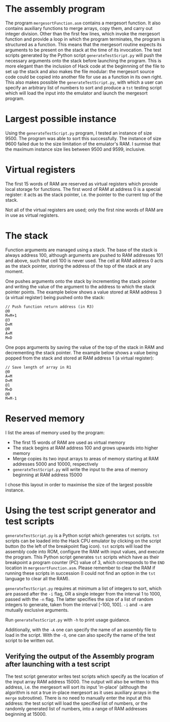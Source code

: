 # The assembly program

The program `mergesortFunction.asm` contains a mergesort function. It also contains auxiliary functions to merge arrays, copy them, and carry out integer division. Other than the first few lines, which invoke the mergesort function and provide a loop in which the program terminates, the program is structured as a function. This means that the mergesort routine expects its arguments to be present on the stack at the time of its invocation. The test scripts generated by the Python script `generateTestScript.py` will push the necessary arguments onto the stack before launching the program. This is more elegant than the inclusion of Hack code at the beginnning of the file to set up the stack and also makes the file modular: the mergesort source code could be copied into another file for use as a function in its own right. This also makes possible the `generateTestScript.py`, with which a user can specify an arbitrary list of numbers to sort and produce a `tst` testing script which will load the input into the emulator and launch the mergesort program.

# Largest possible instance

Using the `generateTestScript.py` program, I tested an instance of size 9500. The program was able to sort this successfully. The instance of size 9600 failed due to the size limitation of the emulator's RAM. I surmise that the maximum instance size lies between 9500 and 9599, inclusive.

# Virtual registers

The first 15 words of RAM are reserved as virtual registers which provide local storage for functions. The first word of RAM at address 0 is a special register: it acts as the stack pointer, i.e. the pointer to the current top of the stack.

Not all of the virtual registers are used; only the first nine words of RAM are in use as virtual registers.

# The stack

Function arguments are managed using a stack. The base of the stack is always address 100, although arguments are pushed to RAM addresses 101 and above, such that cell 100 is never used. The cell at RAM address 0 acts as the stack pointer, storing the address of the top of the stack at any moment.

One pushes arguments onto the stack by incrementing the stack pointer and writing the value of the argument to the address to which the stack pointer points. The example below shows a value stored at RAM address 3 (a virtual register) being pushed onto the stack:

	// Push function return address (in R3)
	@0
	M=M+1
	@3
	D=M
	@0
	A=M
	M=D

One pops arguments by saving the value of the top of the stack in RAM and decrementing the stack pointer. The example below shows a value being popped from the stack and stored at RAM address 1 (a virtual register):

	// Save length of array in R1
	@0
	A=M
	D=M
	@1
	M=D
	@0
	M=M-1	

# Reserved memory

I list the areas of memory used by the program:

* The first 15 words of RAM are used as virtual memory
* The stack begins at RAM address 100 and grows upwards into higher memory
* Merge copies its two input arrays to areas of memory starting at RAM addresses 5000 and 10000, respectively
* `generateTestScript.py` will write the input to the area of memory beginning at RAM address 15000

I chose this layout in order to maximise the size of the largest possible instance.

# Using the test script generator and test scripts

`generateTestScript.py` is a Python script which generates `tst` scripts. `tst` scripts can be loaded into the Hack CPU emulator by clicking on the script button (to the left of the breakpoint flag icon). `tst` scripts will load the assembly code into ROM, configure the RAM with input values, and execute the program. This Python script generates `tst` scripts which have as their breakpoint a program counter (PC) value of 3, which corresponds to the `END` location in `mergesortFunction.asm`. Please remember to clear the RAM if running these scripts in succession (I could not find an option in the `tst` language to clear all the RAM).

`generateTestScript.py` requires at minimum a list of integers to sort, which are passed after the `-i` flag, OR a single integer from the interval 1 to 1000, passed with the `-n` flag. The latter specifies the size of a list of random integers to generate, taken from the interval [-100, 100]. `-i` and `-n` are mutually exclusive arguments.

Run `generateTestScript.py` with `-h` to print usage guidance.

Additionally, with the `-A` one can specify the name of an assembly file to load in the script. With the `-O`, one can also specify the name of the test script to be written out.

## Verifying the output of the Assembly program after launching with a test script

The test script generator writes test scripts which specify as the location of the input array RAM address 15000. The output will also be written to this address, i.e. the mergesort will sort its input 'in-place' (although the algorithm is not a true in-place mergesort as it uses auxiliary arrays in the `merge` subroutine). There is no need to manually enter the input at this address: the test script will load the specified list of numbers, or the randomly generated list of numbers, into a range of RAM addresses beginning at 15000.
